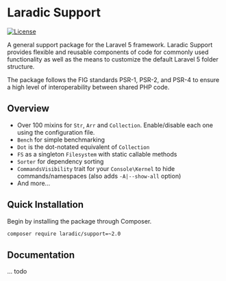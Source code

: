 Laradic Support
===============

[![License](http://img.shields.io/badge/license-MIT-brightgreen.svg?style=flat-square)](https://tldrlegal.com/license/mit-license)

A general support package for the Laravel 5 framework. Laradic Support provides flexible and reusable components of code for commonly used functionality as well as the means to customize the default Laravel 5 folder structure.

The package follows the FIG standards PSR-1, PSR-2, and PSR-4 to ensure a high level of interoperability between shared PHP code.

Overview
--------
- Over 100 mixins for `Str`, `Arr` and `Collection`. Enable/disable each one using the configuration file.
- `Bench` for simple benchmarking
- `Dot` is the dot-notated equivalent of `Collection`
- `FS` as a singleton `Filesystem` with static callable methods
- `Sorter` for dependency sorting
- `CommandsVisibility` trait for your `Console\Kernel` to hide commands/namespaces (also adds `-A|--show-all` option)
- And more...  


Quick Installation
------------------
Begin by installing the package through Composer.

```bash
composer require laradic/support=~2.0
```


Documentation
-------------

... todo


